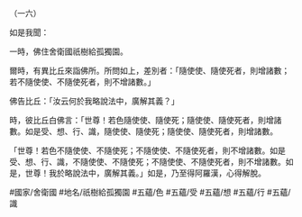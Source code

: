 （一六）

如是我聞：

一時，佛住舍衛國祇樹給孤獨園。

爾時，有異比丘來詣佛所。所問如上，差別者：「隨使使、隨使死者，則增諸數；若不隨使使、不隨使死者，則不增諸數。」

佛告比丘：「汝云何於我略說法中，廣解其義？」

時，彼比丘白佛言：「世尊！若色隨使使、隨使死；隨使使、隨使死者，則增諸數。如是受、想、行、識，隨使使、隨使死；隨使使、隨使死者，則增諸數。

「世尊！若色不隨使使、不隨使死；不隨使使、不隨使死者，則不增諸數。如是受、想、行、識，不隨使使、不隨使死；不隨使使、不隨使死者，則不增諸數。如是，世尊！我於略說法中，廣解其義。」如是，乃至得阿羅漢，心得解脫。

#國家/舍衛國
#地名/祇樹給孤獨園
#五蘊/色
#五蘊/受
#五蘊/想
#五蘊/行
#五蘊/識

